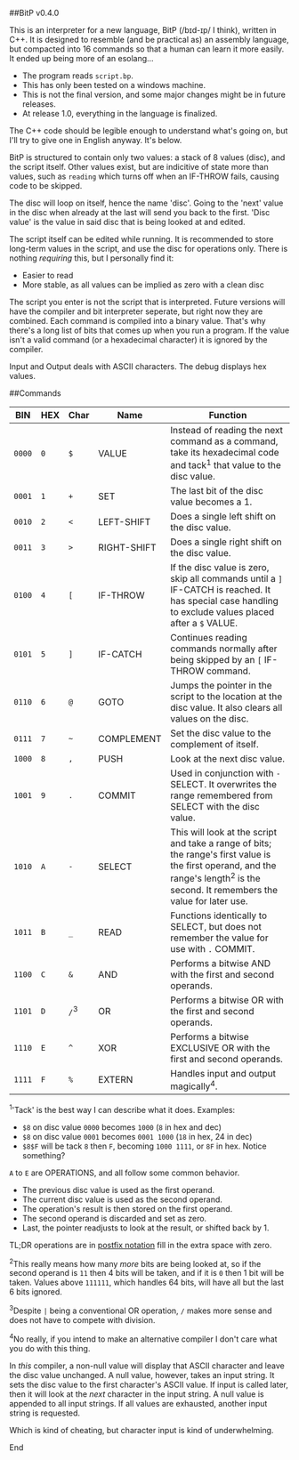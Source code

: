 ##BitP v0.4.0

This is an interpreter for a new language, BitP (/bɪd-ɪp/ I think), written in C++.
It is designed to resemble (and be practical as) an assembly language, but compacted into 16 commands so that a human can learn it more easily.
It ended up being more of an esolang...

 - The program reads `script.bp`.
 - This has only been tested on a windows machine.
 - This is not the final version, and some major changes might be in future releases.
 - At release 1.0, everything in the language is finalized.

The C++ code should be legible enough to understand what's going on, but I'll try to give one in English anyway. It's below.

BitP is structured to contain only two values: a stack of 8 values (disc), and the script itself.
Other values exist, but are indicitive of state more than values, such as `reading` which turns off when an IF-THROW fails, causing code to be skipped.

The disc will loop on itself, hence the name 'disc'. Going to the 'next' value in the disc when already at the last will send you back to the first.
'Disc value' is the value in said disc that is being looked at and edited.

The script itself can be edited while running. It is recommended to store long-term values in the script, and use the disc for operations only.
There is nothing *requiring* this, but I personally find it:
 - Easier to read
 - More stable, as all values can be implied as zero with a clean disc


The script you enter is not the script that is interpreted. Future versions will have the compiler and bit interpreter seperate, but right now they are combined.
Each command is compiled into a binary value. That's why there's a long list of bits that comes up when you run a program.
If the value isn't a valid command (or a hexadecimal character) it is ignored by the compiler.


Input and Output deals with ASCII characters.
The debug displays hex values.


##Commands

BIN | HEX | Char | Name | Function
------ | --- | --- | ------------- | ----------------------------------------------------
`0000` | `0` | `$` | VALUE | Instead of reading the next command as a command, take its hexadecimal code and tack<sup>1</sup> that value to the disc value.
`0001` | `1` | `+` | SET | The last bit of the disc value becomes a 1.
`0010` | `2` | `<` | LEFT-SHIFT | Does a single left shift on the disc value.
`0011` | `3` | `>` | RIGHT-SHIFT | Does a single right shift on the disc value.
`0100` | `4` | `[` | IF-THROW | If the disc value is zero, skip all commands until a `]` IF-CATCH is reached. It has special case handling to exclude values placed after a `$` VALUE.
`0101` | `5` | `]` | IF-CATCH | Continues reading commands normally after being skipped by an `[` IF-THROW command.
`0110` | `6` | `@` | GOTO | Jumps the pointer in the script to the location at the disc value. It also clears all values on the disc.
`0111` | `7` | `~` | COMPLEMENT | Set the disc value to the complement of itself.
`1000` | `8` | `,` | PUSH | Look at the next disc value.
`1001` | `9` | `.` | COMMIT | Used in conjunction with `-` SELECT. It overwrites the range remembered from SELECT with the disc value.
`1010` | `A` | `-` | SELECT | This will look at the script and take a range of bits; the range's first value is the first operand, and the range's length<sup>2</sup> is the second. It remembers the value for later use.
`1011` | `B` | `_` | READ | Functions identically to SELECT, but does not remember the value for use with `.` COMMIT.
`1100` | `C` | `&` | AND | Performs a bitwise AND with the first and second operands.
`1101` | `D` | `/`<sup>3</sup> | OR | Performs a bitwise OR with the first and second operands.
`1110` | `E` | `^` | XOR | Performs a bitwise EXCLUSIVE OR with the first and second operands.
`1111` | `F` | `%` | EXTERN | Handles input and output magically<sup>4</sup>.
<sup>1</sup>'Tack' is the best way I can describe what it does. Examples:
 - `$8` on disc value `0000` becomes `1000` (`8` in hex and dec)
 - `$8` on disc value `0001` becomes `0001 1000` (`18` in hex, 24 in dec)
 - `$8$F` will be tack `8` then `F`, becoming `1000 1111`, or `8F` in hex. Notice something?

`A` to `E` are OPERATIONS, and all follow some common behavior.
 - The previous disc value is used as the first operand.
 - The current disc value is used as the second operand.
 - The operation's result is then stored on the first operand.
 - The second operand is discarded and set as zero.
 - Last, the pointer readjusts to look at the result, or shifted back by 1.

 TL;DR operations are in [postfix notation](https://en.wikipedia.org/wiki/Reverse_Polish_notation) fill in the extra space with zero.

<sup>2</sup>This really means how many *more* bits are being looked at, so if the second operand is `11` then 4 bits will be taken, and if it is `0` then 1 bit will be taken.
Values above `111111`, which handles 64 bits, will have all but the last 6 bits ignored.

<sup>3</sup>Despite `|` being a conventional OR operation, `/` makes more sense and does not have to compete with division.

<sup>4</sup>No really, if you intend to make an alternative compiler I don't care what you do with this thing.

In *this* compiler, a non-null value will display that ASCII character and leave the disc value unchanged. A null value, however, takes an input string. It sets the disc value to the first character's ASCII value.
If input is called later, then it will look at the *next* character in the input string. A null value is appended to all input strings. If all values are exhausted, another input string is requested.

Which is kind of cheating, but character input is kind of underwhelming.

End